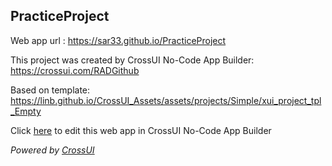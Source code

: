 ## PracticeProject
Web app url : https://sar33.github.io/PracticeProject

This project was created by CrossUI No-Code App Builder: https://crossui.com/RADGithub

Based on template: https://linb.github.io/CrossUI_Assets/assets/projects/Simple/xui_project_tpl_Empty

Click [here](https://crossui.com/RADGithub/#!from=github&owner=sar33&repo=PracticeProject) to edit this web app in CrossUI No-Code App Builder

<i>Powered by [CrossUI](https://crossui.com)</i>
